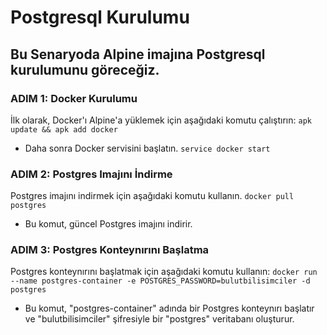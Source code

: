 # Postgresql Kurulumu  

## Bu Senaryoda Alpine imajına Postgresql kurulumunu göreceğiz. 

### ADIM 1: Docker Kurulumu
İlk olarak, Docker'ı Alpine'a yüklemek için aşağıdaki komutu çalıştırın:
```apk update && apk add docker```

- Daha sonra Docker servisini başlatın.
```service docker start```

### ADIM 2: Postgres Imajını İndirme
Postgres imajını indirmek için aşağıdaki komutu kullanın.
```docker pull postgres```
- Bu komut, güncel Postgres imajını indirir.

### ADIM 3: Postgres Konteynırını Başlatma
Postgres konteynırını başlatmak için aşağıdaki komutu kullanın:
```docker run --name postgres-container -e POSTGRES_PASSWORD=bulutbilisimciler -d postgres```
- Bu komut, "postgres-container" adında bir Postgres konteynırı başlatır ve "bulutbilisimciler" şifresiyle bir "postgres" veritabanı oluşturur.